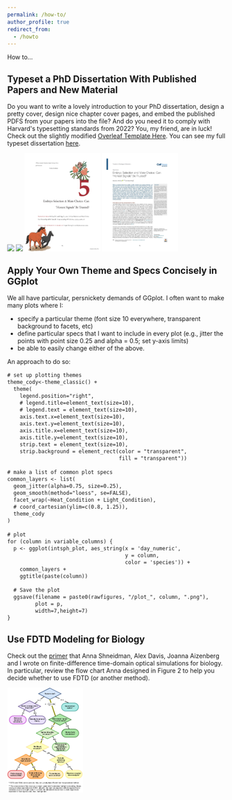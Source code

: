 ```yaml
---
permalink: /how-to/
author_profile: true
redirect_from:
  - /howto
---
```


How to...

## Typeset a PhD Dissertation With Published Papers and New Material

Do you want to write a lovely introduction to your PhD dissertation, design a pretty cover, design nice chapter cover pages, and embed the published PDFS from your papers into the file? And do you need it to comply with Harvard's typesetting standards from 2022? You, my friend, are in luck! Check out the slightly modified [Overleaf Template Here](https://github.com/ReallyMcCoy/McCoy_PhD_Dissertation/tree/main). You can see my full typeset dissertation [here](https://www.codymccoy.com/files/McCoy_Dissertation_Illustrations_FINAL.pdf).

<p float="left">
  <img src="/images/Dissertation_cover.jpg" width ="175" />
  <img src="/images/Dissertation_0.jpg" width ="175" /> 
  <img src="/images/Dissertation_5.jpg" width ="175" />
  <img src="/images/Dissertation_5A.jpg" width ="175" />
</p>

## Apply Your Own Theme and Specs Concisely in GGplot

We all have particular, persnickety demands of GGplot. I often want to make many plots where I:
- specify a particular theme (font size 10 everywhere, transparent background to facets, etc)
- define particular specs that I want to include in every plot (e.g., jitter the points with point size 0.25 and alpha = 0.5; set y-axis limits)
- be able to easily change either of the above.

An approach to do so:

```
# set up plotting themes
theme_cody<-theme_classic() +
  theme(
    legend.position="right",
    # legend.title=element_text(size=10),
    # legend.text = element_text(size=10),
    axis.text.x=element_text(size=10),
    axis.text.y=element_text(size=10),
    axis.title.x=element_text(size=10),
    axis.title.y=element_text(size=10),
    strip.text = element_text(size=10),
    strip.background = element_rect(color = "transparent", 
                                    fill = "transparent"))

# make a list of common plot specs
common_layers <- list(
  geom_jitter(alpha=0.75, size=0.25),
  geom_smooth(method="loess", se=FALSE),
  facet_wrap(~Heat_Condition + Light_Condition),
  # coord_cartesian(ylim=c(0.8, 1.25)),
  theme_cody
)

# plot
for (column in variable_columns) {
  p <- ggplot(intsph_plot, aes_string(x = 'day_numeric', 
                                      y = column, 
                                      color = 'species')) +
    common_layers +
    ggtitle(paste(column))
  
  # Save the plot
  ggsave(filename = paste0(rawfigures, "/plot_", column, ".png"), 
         plot = p,
         width=7,height=7)
}

```

## Use FDTD Modeling for Biology

Check out the [primer](https://www.codymccoy.com/files/FDTD_Methods_Primer_MICRON_2021.pdf) that Anna  Shneidman, Alex Davis, Joanna Aizenberg and I wrote on finite-difference time-domain optical simulations for biology. In particular, review the flow chart Anna designed in Figure 2 to help you decide whether to use FDTD (or another method). 

<p float="left">
  <img src="/images/FDTD_flowchart.jpeg" width ="175" />
</p>
